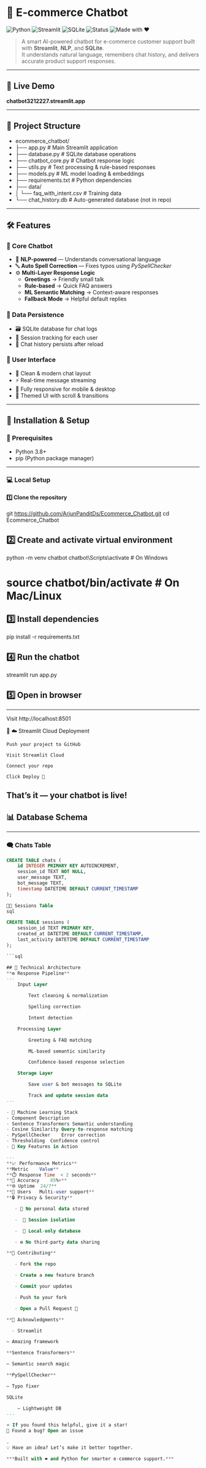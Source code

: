 # 🤖 E-commerce Chatbot  

![Python](https://img.shields.io/badge/Python-3.8+-blue?logo=python)
![Streamlit](https://img.shields.io/badge/Streamlit-App-red?logo=streamlit)
![SQLite](https://img.shields.io/badge/Database-SQLite-green?logo=sqlite)
![Status](https://img.shields.io/badge/Status-Active-brightgreen)
![Made with ❤️](https://img.shields.io/badge/Made%20with-%E2%9D%A4-red)

> A smart AI-powered chatbot for e-commerce customer support built with **Streamlit**, **NLP**, and **SQLite**.  
> It understands natural language, remembers chat history, and delivers accurate product support responses.  

---

## 🚀 Live Demo  
**chatbot3212227.streamlit.app**  

---

## 📁 Project Structure

- ecommerce_chatbot/
- ├── app.py # Main Streamlit application
- ├── database.py # SQLite database operations
- ├── chatbot_core.py # Chatbot response logic
- ├── utils.py # Text processing & rule-based responses
- ├── models.py # ML model loading & embeddings
- ├── requirements.txt # Python dependencies
- ├── data/
- │ └── faq_with_intent.csv # Training data
- └── chat_history.db # Auto-generated database (not in repo)


---

## 🛠️ Features  

### 🤖 Core Chatbot
- 🧠 **NLP-powered** — Understands conversational language  
- 🔤 **Auto Spell Correction** — Fixes typos using *PySpellChecker*  
- ⚙️ **Multi-Layer Response Logic**
  - **Greetings** → Friendly small talk  
  - **Rule-based** → Quick FAQ answers  
  - **ML Semantic Matching** → Context-aware responses  
  - **Fallback Mode** → Helpful default replies  

### 💾 Data Persistence  
- 🗃️ SQLite database for chat logs  
- 🧩 Session tracking for each user  
- 🔄 Chat history persists after reload  

### 🎨 User Interface  
- 💬 Clean & modern chat layout  
- ⚡ Real-time message streaming  
- 📱 Fully responsive for mobile & desktop  
- 🎨 Themed UI with scroll & transitions  

---

## 🔧 Installation & Setup  

### 🧰 Prerequisites
- Python 3.8+  
- pip (Python package manager)

---

### 💻 Local Setup  

#### 1️⃣ Clone the repository
git https://github.com/ArjunPanditDs/Ecommerce_Chatbot.git
cd Ecommerce_Chatbot

## 2️⃣ Create and activate virtual environment

python -m venv chatbot
chatbot\Scripts\activate   # On Windows
# source chatbot/bin/activate   # On Mac/Linux

## 3️⃣ Install dependencies

pip install -r requirements.txt

## 4️⃣ Run the chatbot

streamlit run app.py

## 5️⃣ Open in browser
---

Visit http://localhost:8501

🎉
☁️ Streamlit Cloud Deployment

    Push your project to GitHub

    Visit Streamlit Cloud

    Connect your repo

    Click Deploy 🚀

That’s it — your chatbot is live!
---

## 📊 Database Schema

---

### 🗨️ Chats Table

```sql
CREATE TABLE chats (
    id INTEGER PRIMARY KEY AUTOINCREMENT,
    session_id TEXT NOT NULL,
    user_message TEXT,
    bot_message TEXT,
    timestamp DATETIME DEFAULT CURRENT_TIMESTAMP
);

🧑‍💻 Sessions Table
sql

CREATE TABLE sessions (
    session_id TEXT PRIMARY KEY,
    created_at DATETIME DEFAULT CURRENT_TIMESTAMP,
    last_activity DATETIME DEFAULT CURRENT_TIMESTAMP
);

```sql

## 🧠 Technical Architecture
**⚙️ Response Pipeline**
---
    Input Layer

        Text cleaning & normalization

        Spelling correction

        Intent detection

    Processing Layer

        Greeting & FAQ matching

        ML-based semantic similarity

        Confidence-based response selection

    Storage Layer

        Save user & bot messages to SQLite

        Track and update session data
---

- 🧬 Machine Learning Stack
- Component	Description
- Sentence Transformers	Semantic understanding
- Cosine Similarity	Query-to-response matching
- PySpellChecker	Error correction
- Thresholding	Confidence control
- 🌟 Key Features in Action

---
**📈 Performance Metrics**
**Metric	Value**
**⏱️ Response Time	< 2 seconds**
**🎯 Accuracy	85%+**
**🌐 Uptime	24/7**
**🧍 Users	Multi-user support**
**🔒 Privacy & Security**

   - 🚫 No personal data stored

   -  🔐 Session isolation

   -  💾 Local-only database

   - ⚙️ No third-party data sharing

**🤝 Contributing**

   - Fork the repo

   - Create a new feature branch

   - Commit your updates

   - Push to your fork

   - Open a Pull Request 🚀

**🙏 Acknowledgments**

  - Streamlit

— Amazing framework

**Sentence Transformers**

— Semantic search magic

**PySpellChecker**

— Typo fixer

SQLite

    — Lightweight DB
---

⭐ If you found this helpful, give it a star!
🐛 Found a bug? Open an issue

.
💡 Have an idea? Let’s make it better together.

***Built with ❤️ and Python for smarter e-commerce support.***